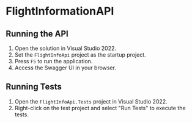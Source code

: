 # FlightInformationAPI

## Running the API
1. Open the solution in Visual Studio 2022.
2. Set the `FlightInfoApi` project as the startup project.
3. Press `F5` to run the application.
4. Access the Swagger UI in your browser.

## Running Tests

1. Open the `FlightInfoApi.Tests` project in Visual Studio 2022.
2. Right-click on the test project and select "Run Tests" to execute the tests.
